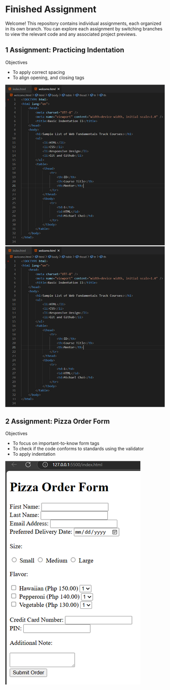 # Finished Assignment

Welcome! This repository contains individual assignments, each organized in its own branch. You can explore each assignment by switching branches to view the relevant code and any associated project previews.

## 1 Assignment: Practicing Indentation
Objectives
- To apply correct spacing
- To align opening, and closing tags

![Indentation1](assets/Practicing-Indentation1.png)
![Indentation2](assets/Practicing-Indentation2.png)

## 2 Assignment: Pizza Order Form
Objectives
- To focus on important-to-know form tags
- To check if the code conforms to standards using the validator
- To apply indentation

![pizza-order-form](assets/pizza-order-form.png)

